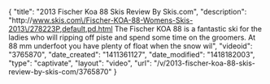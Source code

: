 {
    "title": "2013 Fischer Koa 88 Skis Review By Skis.com",
    "description": "http:\/\/www.skis.com\/Fischer-KOA-88-Womens-Skis-2013\/278223P,default,pd.html  The Fischer KOA 88 is a fantastic ski for the ladies who will ripping off piste and spend some time on the groomers. At 88 mm underfoot you have plenty of float when the snow wil",
    "videoid": "3765870",
    "date_created": "1411361127",
    "date_modified": "1418182003",
    "type": "captivate",
    "layout": "video",
    "url": "\/v\/2013-fischer-koa-88-skis-review-by-skis-com\/3765870"
}